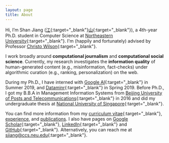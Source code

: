```yaml
---
layout: page
title: About
---
```


Hi, I’m Shan Jiang ([江](https://en.wikipedia.org/wiki/Jiang_(surname)#%E6%B1%9F){:target="_blank"}[山](https://en.wikipedia.org/wiki/Radical_46){:target="_blank"}), a 4th-year Ph.D. student in Computer Science at [Northeastern University](https://www.northeastern.edu){:target="_blank"}. I'm (happily and fortunately) advised by Professor [Christo Wilson](https://cbw.sh){:target="_blank"}.

I work broadly around **computational journalism** and **computational social science**. Currently, my research investigates the **information quality** of human-generated content (e.g., misinformation, fact-checks) under algorithmic curation (e.g., ranking, personalization) on the web.

During my Ph.D., I have interned with [Google AI](https://ai.google){:target="_blank"} in Summer 2019, and [Dataminr](https://www.dataminr.com){:target="_blank"} in Spring 2019. Before Ph.D., I got my B.B.A in Management Information Systems from [Beijing University of Posts and Telecommunications](https://english.bupt.edu.cn){:target="_blank"} in 2016 and did my undergraduate thesis at [National University of Singapore](http://nus.edu.sg){:target="_blank"}.

You can find more information from my [curriculum vitae](shanjiang-cv.pdf){:target="_blank"}, [experience](experience), and [publications](publications). I also have pages on [Google Scholar](https://scholar.google.com/citations?user=0LITOxAAAAAJ){:target="_blank"}, [LinkedIn](https://www.linkedin.com/in/shan-jiang){:target="_blank"} and [GitHub](https://github.com/printfoo){:target="_blank"}. Alternatively, you can reach me at [sjiang@ccs.neu.edu](mailto:sjiang@ccs.neu.edu){:target="_blank"}. 
